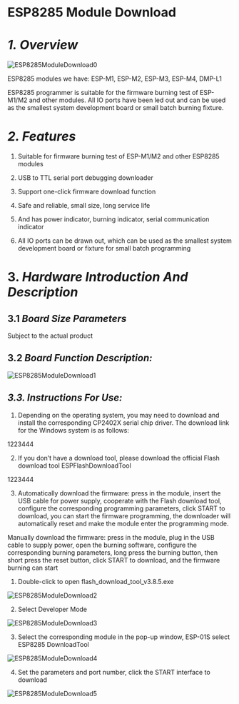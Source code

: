

# ESP8285 Module Download

# ***1. Overview***

![ESP8285ModuleDownload0](https://github.com/SmartArduino/document/raw/master/docs/ESPSeries/ESP8285/ESP8285ModuleDownload/ESP8285ModuleDownload0.jpg)

ESP8285 modules we have:  ESP-M1, ESP-M2, ESP-M3, ESP-M4, DMP-L1

ESP8285 programmer is suitable for the firmware burning test of ESP-M1/M2 and other modules. All IO ports have been led out and can be used as the smallest system development board or small batch burning fixture.

# ***2. Features***

1) Suitable for firmware burning test of ESP-M1/M2 and other ESP8285 modules

2) USB to TTL serial port debugging downloader

3) Support one-click firmware download function

4) Safe and reliable, small size, long service life

5) And has power indicator, burning indicator, serial communication indicator

6) All IO ports can be drawn out, which can be used as the smallest system development board or fixture for small batch programming

 

# **3.** ***Hardware Introduction And Description***

## **3.1** ***Board Size Parameters***

Subject to the actual product

## **3.2** ***Board Function Description:***

![ESP8285ModuleDownload1](https://github.com/SmartArduino/document/raw/master/docs/ESPSeries/ESP8285/ESP8285ModuleDownload/ESP8285ModuleDownload1.jpg) 

## ***3.3. Instructions For Use:***

1. Depending on the operating system, you may need to download and install the corresponding CP2402X serial chip driver. The download link for the Windows system is as follows:

1223444

2. If you don’t have a download tool, please download the official Flash download tool ESPFlashDownloadTool

1223444

3. Automatically download the firmware: press in the module, insert the USB cable for power supply, cooperate with the Flash download tool, configure the corresponding programming parameters, click START to download, you can start the firmware programming, the downloader will automatically reset and make the module enter the programming mode.

Manually download the firmware: press in the module, plug in the USB cable to supply power, open the burning software, configure the corresponding burning parameters, long press the burning button, then short press the reset button, click START to download, and the firmware burning can start

1) Double-click to open flash_download_tool_v3.8.5.exe

![ESP8285ModuleDownload2](https://github.com/SmartArduino/document/raw/master/docs/ESPSeries/ESP8285/ESP8285ModuleDownload/ESP8285ModuleDownload2.jpg) 

2) Select Developer Mode

![ESP8285ModuleDownload3](https://github.com/SmartArduino/document/raw/master/docs/ESPSeries/ESP8285/ESP8285ModuleDownload/ESP8285ModuleDownload3.jpg) 

3) Select the corresponding module in the pop-up window, ESP-01S select ESP8285 DownloadTool

![ESP8285ModuleDownload4](https://github.com/SmartArduino/document/raw/master/docs/ESPSeries/ESP8285/ESP8285ModuleDownload/ESP8285ModuleDownload4.jpg) 

4) Set the parameters and port number, click the START interface to download

![ESP8285ModuleDownload5](https://github.com/SmartArduino/document/raw/master/docs/ESPSeries/ESP8285/ESP8285ModuleDownload/ESP8285ModuleDownload5.jpg)

 